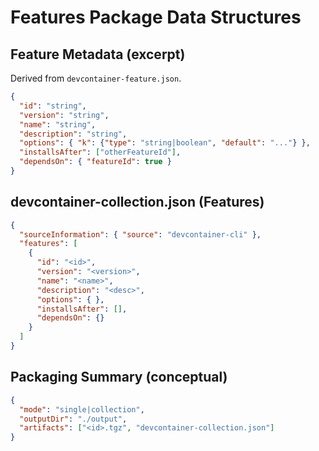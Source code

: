 # Features Package Data Structures

## Feature Metadata (excerpt)
Derived from `devcontainer-feature.json`.

```json
{
  "id": "string",
  "version": "string",
  "name": "string",
  "description": "string",
  "options": { "k": {"type": "string|boolean", "default": "..."} },
  "installsAfter": ["otherFeatureId"],
  "dependsOn": { "featureId": true }
}
```

## devcontainer-collection.json (Features)
```json
{
  "sourceInformation": { "source": "devcontainer-cli" },
  "features": [
    {
      "id": "<id>",
      "version": "<version>",
      "name": "<name>",
      "description": "<desc>",
      "options": { },
      "installsAfter": [],
      "dependsOn": {}
    }
  ]
}
```

## Packaging Summary (conceptual)
```json
{
  "mode": "single|collection",
  "outputDir": "./output",
  "artifacts": ["<id>.tgz", "devcontainer-collection.json"]
}
```


